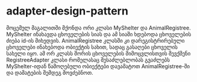 # adapter-design-pattern

მოცემულ მაგალითში მქონდა ორი კლასი MyShelter და AnimalRegistree. 
MyShelter ინახავდა ცხოველების სიას და ამ სიაში ხდებოდა ცხოველების ძიება id-ის მიხედვის. 
AnimalRegistree კლასში კი დარეგისტრირებული ცხოველები ინახებოდა ობიექტის სახით, სადაც გასაღები ცხოველის სახელი იყო. 
ამ ორ კლასს შორის ცხოველების მიმოცვლისთვის შევქმენი RegistreeAdapter კლასი რომელასაც შესაძლებლობას გვაძლებს MyShelter-იდან წამოღებული ობიექტები დავამატოთ AnimalRegistree-ში და დამატების შემდეგ მოვძებნოთ.
